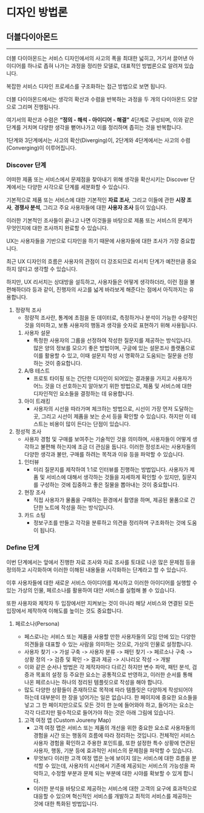 # 디자인 방법론
## 더블다이아몬드
---
더블 다이아몬드는 서비스 디자인에서의 사고의 폭을 최대한 넓히고, 거기서 끌어낸 아이디어를 하나로 좁혀 나가는 과정을 정리한 모델로, 대표적인 방법론으로 알려져 있습니다.

복잡한 서비스 디자인 프로세스를 구조화하는 접근 방법으로 보면 됩니다.

더블 다이아몬드에서는 생각의 확산과 수렴을 반복하는 과정을 두 개의 다이아몬드 모양으로 그리며 진행됩니다.

여기서의 확산과 수렴은 **“정의 - 해석 - 아이디어 - 해결”** 4단계로 구성되며, 이와 같은 단계를 거치며 다양한 생각을 뻗어나가고 이를 정리하며 좁히는 것을 반복합니다.

1단계와 3단계에서는 사고의 확산(Diverging)이, 2단계와 4단계에서는 사고의 수렴(Converging)이 이루어집니다.

### Discover 단계

어떠한 제품 또는 서비스에서 문제점을 찾아내기 위해 생각을 확산시키는 Discover 단계에서는 다양한 시각으로 단계를 세분화할 수 있습니다.

기본적으로 제품 또는 서비스에 대한 기본적인 **자료 조사**, 그리고 이들에 관한 **시장 조사**, **경쟁사 분석**, 그리고 주요 사용자들에 대한 **사용자 조사** 등이 있습니다.

이러한 기본적인 조사들이 끝나고 나면 이것들을 바탕으로 제품 또는 서비스의 문제가 무엇인지에 대한 조사까지 완료할 수 있습니다. 

UX는 사용자들을 기반으로 디자인을 하기 때문에 사용자들에 대한 조사가 가장 중요합니다.

최근 UX 디자인의 흐름은 사용자의 관점이 더 강조되므로 리서치 단계가 예전만큼 중요하지 않다고 생각할 수 있습니다.

하지만, UX 리서치는 상대방을 설득하고, 사용자들은 어떻게 생각하더라, 이런 점을 불편해하더라 등과 같이, 진행자의 사고를 넓게 바라보게 해준다는 점에서 아직까지는 유용합니다.

1. 정량적 조사
    - 정량적 조사란, 통계에 초점을 둔 데이터로, 측정하거나 분석이 가능한 수량적인 것을 의미하고, 보통 사용자의 행동과 생각을 숫자로 표현하기 위해 사용됩니다.
    1. 사용자 설문
        - 특정한 사용자의 그룹을 선정하여 작성한 질문지를 제공하는 방식입니다. 많은 양의 정보를 모으기 좋은 방법이며, 구글에 있는 설문조사 플랫폼으로 이를 활용할 수 있고, 이때 설문지 작성 시 명확하고 도움되는 질문을 선정하는 것이 중요합니다.
    2. A/B 테스트
        - 프로토 타이핑 또는 간단한 디자인이 되어있는 결과물을 가지고 사용자가 어느 것을 더 선호하는지 알아보기 위한 방법으로, 제품 및 서비스에 대한 디자인적인 요소들을 결정하는 데 유용합니다.
    3. 아이 트래킹
        - 사용자의 시선을 따라가며 체크하는 방법으로, 시선이 가장 먼저 도달하는 곳, 그리고 시선이 제품을 보는 순서 등을 확인할 수 있습니다. 하지만 이 테스트는 비용이 많이 든다는 단점이 있습니다.
2. 정성적 조사
    - 사용자 경험 및 구매를 보여주는 기술적인 것을 의미하며, 사용자들이 어떻게 생각하고 불편해 하는지에 조금 더 관심을 둡니다. 이러한 정성조사는 사용자들의 다양한 생각과 불만, 구매를 하려는 목적과 이유 등을 파악할 수 있습니다.
    1. 인터뷰
        - 미리 질문지를 제작하여 1:1로 인터뷰를 진행하는 방법입니다. 사용자가 제품 및 서비스에 대해서 생각하는 것들을 자세하게 확인할 수 있지만, 질문지를 구성하는 것에 집중하고 좋은 질물을 뽑아내는 것이 중요합니다.
    2. 현장 조사
        - 직접 사용자가 물품을 구매하는 환경에서 촬영을 하며, 제공된 물품으로 간단한 노트에 작성을 하는 방식입니다.
    3. 카드 소팅
        - 정보구조를 만들고 각각을 분류하고 의견을 정리하며 구조화하는 것에 도움이 됩니다.

### Define 단계

이번 단계에서는 앞에서 진행한 자료 조사와 자료 조사를 토대로 나온 많은 문제점 등을 정의하고 시각화하며 이러한 이해된 내용들을 시각화하는 단계라고 할 수 있습니다. 

이후 사용자들에 대한 새로운 서비스 아이디어를 제시하고 이러한 아이디어를 실행할 수 있는 가상의 인물, 페르소나를 활용하여 대안 서비스를 실험해 볼 수 있습니다. 

또한 사용자와 제작자 두 입장에서만 지켜보는 것이 아니라 해당 서비스와 연결된 모든 입장에서 제작하여 이해도를 높이는 것도 중요합니다.

1. 페르소나(Persona)
    - 페스로나는 서비스 또는 제품을 사용할 만한 사용자들의 모임 안에 있는 다양한 의견들을 대표할 수 있는 사람을 의미하는 것으로, 가상의 인물로 설정합니다.
    - 사용자 찾기 -> 가설 구축 -> 사용자 분류 -> 패턴 찾기 -> 페르소나 구축 -> 상황 정의 -> 검증 및 확인 -> 결과 제공 -> 시나리오 작성 -> 개발
    - 이와 같은 순서나 방법은 각 제작자마다 다르긴 하지만 변수 파악, 패턴 분석, 검증과 목표의 설정 등 주요한 요소는 공통적으로 반영하고, 이러한 순서를 통해 나온 페르소나는 하나의 정리된 템플릿으로 작성을 해야 합니다.
    - 많도 다양한 상황들이 존재하므로 목적에 따라 템플릿은 다양하게 작성되어야 하는데 대부분이 한 장을 넘어가는 일은 없습니다. 한 페이지에 중요한 요소들을 넣고 그 한 페이지만으로도 모든 것이 한 눈에 들어와야 하고, 들어가는 요소는 각각 다르지만 필수적으로 들어가야 하는 것은 아래 그림에 있습니다.
    
    1. 고객 여정 앱 (Custom Joureny Map)
        - 고객 여정 맵은 서비스 또는 제품의 개선을 위한 중요한 요소로 사용자들의 경험을 시간 또는 행동의 흐름에 따라 정리하는 것입니다. 전체적인 서비스 사용자 경험을 확인하고 주용한 포인트를, 또한 설정한 특수 상황에 연관된 사용자, 행동, 기분 등에 효과적인 서비스의 문제점을 파악할 수 있습니다.
        - 무엇보다 이러한 고객 여정 맵은 눈에 보이지 않는 서비스에 대한 흐름을 분석할 수 있는데, 사용자의 시선에서 기존에 제공되는 서비스의 가능성을 파악하고, 수정할 부분과 문제 되는 부분에 대한 시야를 확보할 수 있게 합니다.
        - 이러한 분석을 바탕으로 제공하는 서비스에 대한 고객의 요구에 효과적으로 대응할 수 있으며 혁신적인 서비스를 개발하고 최적의 서비스를 제공하는 것에 대한 특화된 방법입니다.